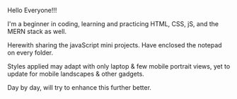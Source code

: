 Hello Everyone!!!

I'm a beginner in coding, learning and practicing HTML, CSS, jS, and the MERN stack as well.

Herewith sharing the javaScript mini projects. Have enclosed the notepad on every folder.

Styles applied may adapt with only laptop & few mobile portrait views, yet to update for mobile landscapes & other gadgets.

Day by day, will try to enhance this further better.
